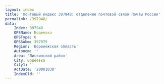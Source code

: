 ```yaml
---
layout: index
title: 'Почтовый индекс 397948: отделение почтовой связи Почты России'
permalink: /397948/
data:
    Index: 397948
    OPSName: Бодеевка
    OPSType: О
    OPSSubm: 397979
    Region: 'Воронежская область'
    Autonom: ''
    Area: 'Лискинский район'
    City: Бодеевка
    City1: ''
    ActDate: '20001030'
    IndexOld: ''
---
```

